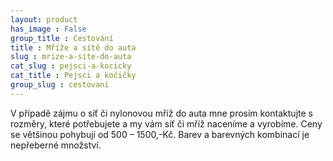 ```yaml
---
layout: product
has_image : False
group_title : Cestování
title : Mříže a sítě do auta
slug : mrize-a-site-do-auta
cat_slug : pejsci-a-kocicky
cat_title : Pejsci a kočičky
group_slug : cestovani
---
```


V případě zájmu o síť či nylonovou mříž do auta mne prosím kontaktujte s rozměry, které potřebujete a my vám síť či mříž naceníme a vyrobíme. Ceny se většinou pohybují od 500 – 1500,-Kč. Barev a barevných kombinací je nepřeberné množství.

